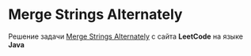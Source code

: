# Merge Strings Alternately
Решение задачи [Merge Strings Alternately](https://leetcode.com/problems/merge-strings-alternately) с сайта **LeetCode** на языке **Java**